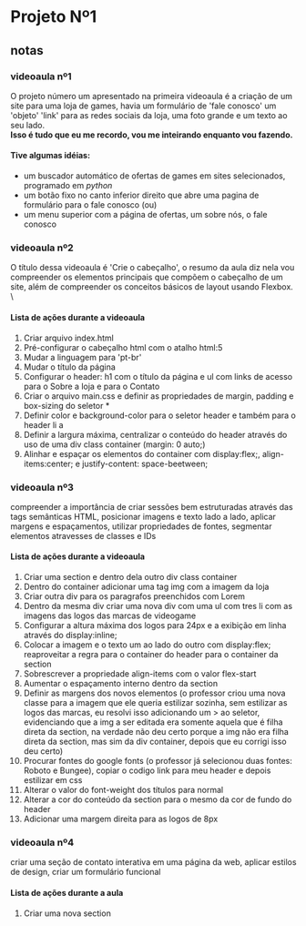 # Projeto Nº1
## notas
### videoaula nº1
O projeto número um apresentado na primeira videoaula é a criação de um site para uma loja de games,
havia um formulário de 'fale conosco' um 'objeto' 'link' para as redes sociais da loja, uma foto grande
e um texto ao seu lado.\
**Isso é tudo que eu me recordo, vou me inteirando enquanto vou fazendo.**
#### **Tive algumas idéias**:
- um buscador automático de ofertas de games em sites selecionados, programado em _python_
- um botão fixo no canto inferior direito que abre uma pagina de formulário para o fale conosco (ou)
- um menu superior com a página de ofertas, um sobre nós, o fale conosco
### videoaula nº2
O título dessa videoaula é 'Crie o cabeçalho', o resumo da aula diz nela vou compreender os elementos principais que compõem o cabeçalho de um site, além de compreender os conceitos básicos de layout usando Flexbox. \
#### **Lista de ações durante a videoaula**
1. Criar arquivo index.html
2. Pré-configurar o cabeçalho html com o atalho html:5
3. Mudar a linguagem para 'pt-br'
4. Mudar o título da página
5. Configurar o header: h1 com o título da página e ul com links de acesso para o Sobre a loja e para o Contato
6. Criar o arquivo main.css e definir as propriedades de margin, padding e box-sizing do seletor *
7. Definir color e background-color para o seletor header e também para o header li a
8. Definir a largura máxima, centralizar o conteúdo do header através do uso de uma div class container (margin: 0 auto;)
9. Alinhar e espaçar os elementos do container com display:flex;, align-items:center; e justify-content: space-beetween;
### videoaula nº3
compreender a importância de criar sessões bem estruturadas através das tags semânticas HTML, posicionar imagens e texto lado a lado, aplicar margens e espaçamentos, utilizar propriedades de fontes, segmentar elementos atravesses de classes e IDs
#### **Lista de ações durante a videoaula**
1. Criar uma section e dentro dela outro div class container
2. Dentro do container adicionar uma tag img com a imagem da loja
3. Criar outra div para os paragrafos preenchidos com Lorem
4. Dentro da mesma div criar uma nova div com uma ul com tres li com as imagens das logos das marcas de videogame
5. Configurar a altura máxima dos logos para 24px e a exibição em linha através do display:inline;
6. Colocar a imagem e o texto um ao lado do outro com display:flex; reaproveitar a regra para o container do header para o container da section
7. Sobrescrever a propriedade align-items com o valor flex-start
8. Aumentar o espaçamento interno dentro da section
9. Definir as margens dos novos elementos (o professor criou uma nova classe para a imagem que ele queria estilizar sozinha, sem estilizar as logos das marcas, eu resolvi isso adicionando um > ao seletor, evidenciando que a img a ser editada era somente aquela que é filha direta da section, na verdade não deu certo porque a img não era filha direta da section, mas sim da div container, depois que eu corrigi isso deu certo)
10. Procurar fontes do google fonts (o professor já selecionou duas fontes: Roboto e Bungee), copiar o codigo link para meu header e depois estilizar em css
11. Alterar o valor do font-weight dos títulos para normal
12. Alterar a cor do conteúdo da section para o mesmo da cor de fundo do header
13. Adicionar uma margem direita para as logos de 8px
### videoaula nº4
criar uma seção de contato interativa em uma página da web, aplicar estilos de design, criar um formulário funcional
#### **Lista de ações durante a aula**
1. Criar uma nova section
